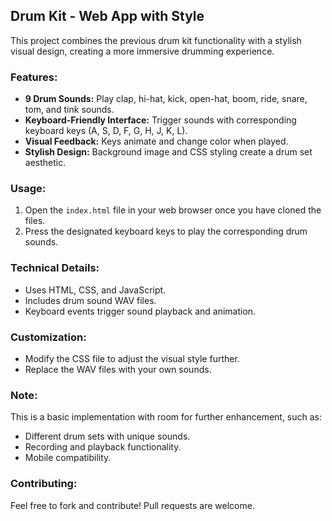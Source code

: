 ## Drum Kit - Web App with Style

This project combines the previous drum kit functionality with a stylish visual design, creating a more immersive drumming experience.

### Features:

- **9 Drum Sounds:** Play clap, hi-hat, kick, open-hat, boom, ride, snare, tom, and tink sounds.
- **Keyboard-Friendly Interface:** Trigger sounds with corresponding keyboard keys (A, S, D, F, G, H, J, K, L).
- **Visual Feedback:** Keys animate and change color when played.
- **Stylish Design:** Background image and CSS styling create a drum set aesthetic.

### Usage:

1. Open the `index.html` file in your web browser once you have cloned the files.
2. Press the designated keyboard keys to play the corresponding drum sounds.

### Technical Details:

- Uses HTML, CSS, and JavaScript.
- Includes drum sound WAV files.
- Keyboard events trigger sound playback and animation.

### Customization:

- Modify the CSS file to adjust the visual style further.
- Replace the WAV files with your own sounds.

### Note:

This is a basic implementation with room for further enhancement, such as:

- Different drum sets with unique sounds.
- Recording and playback functionality.
- Mobile compatibility.

### Contributing:

Feel free to fork and contribute! Pull requests are welcome.
